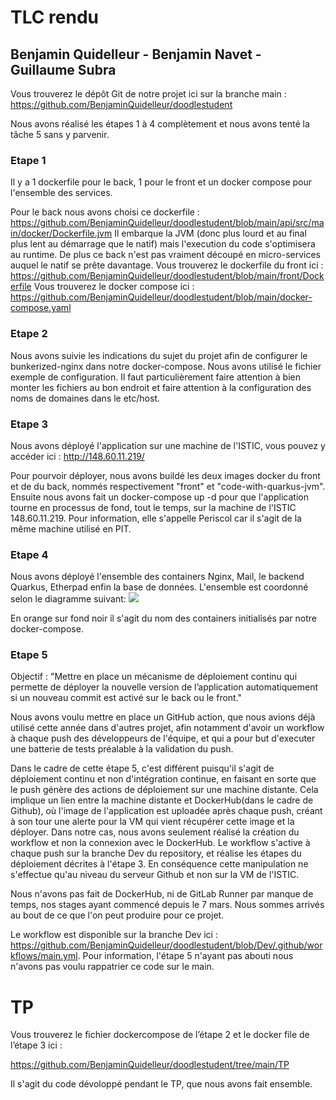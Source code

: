 # TLC rendu
## Benjamin Quidelleur - Benjamin Navet - Guillaume Subra


Vous trouverez le dépôt Git de notre projet ici sur la branche main :
https://github.com/BenjaminQuidelleur/doodlestudent

Nous avons réalisé les étapes 1 à 4 complètement et nous avons tenté la tâche 5 sans y parvenir.

### Etape 1

Il y a 1 dockerfile pour le back, 1 pour le front et un docker compose pour l'ensemble des services.

Pour le back nous avons choisi ce dockerfile :
https://github.com/BenjaminQuidelleur/doodlestudent/blob/main/api/src/main/docker/Dockerfile.jvm
Il embarque la JVM (donc plus lourd et au final plus lent au démarrage que le natif) mais l'execution du code s'optimisera au runtime. De plus ce back n'est pas vraiment découpé en micro-services auquel le natif se prête davantage.
Vous trouverez le dockerfile du front ici : https://github.com/BenjaminQuidelleur/doodlestudent/blob/main/front/Dockerfile
Vous trouverez le docker compose ici : https://github.com/BenjaminQuidelleur/doodlestudent/blob/main/docker-compose.yaml

### Etape 2

Nous avons suivie les indications du sujet du projet afin de configurer le bunkerized-nginx dans notre docker-compose. Nous avons utilisé le fichier exemple de configuration. Il faut particulièrement faire attention à bien monter les fichiers au bon endroit et faire attention à la configuration des noms de domaines dans le etc/host.

### Etape 3

Nous avons déployé l'application sur une machine de l'ISTIC, vous pouvez y accéder ici : http://148.60.11.219/

Pour pourvoir déployer, nous avons buildé les deux images docker du front et de du back, nommés respectivement "front" et "code-with-quarkus-jvm". Ensuite nous avons fait un docker-compose up -d pour que l'application tourne en processus de fond, tout le temps, sur la machine de l'ISTIC 148.60.11.219. Pour information, elle s'appelle Periscol car il s'agit de la même machine utilisé en PIT.

### Etape 4

Nous avons déployé l'ensemble des containers Nginx, Mail, le backend Quarkus, Etherpad enfin la base de données. L'ensemble est coordonné selon le diagramme suivant:
![](https://codimd.math.cnrs.fr/uploads/upload_b51b7c3f822da3e93198d0648001b0cf.png)

En orange sur fond noir il s'agit du nom des containers initialisés par notre docker-compose.

### Etape 5

Objectif : "Mettre en place un mécanisme de déploiement continu qui permette de déployer la nouvelle version de l’application automatiquement si un nouveau commit est activé sur le back ou le front."

Nous avons voulu mettre en place un GitHub action, que nous avions déjà utilisé cette année dans d'autres projet, afin notamment d'avoir un workflow à chaque push des développeurs de l'équipe, et qui a pour but d'executer une batterie de tests préalable à la validation du push.

Dans le cadre de cette étape 5, c'est différent puisqu'il s'agit de déploiement continu et non d'intégration continue, en faisant en sorte que le push génère des actions de déploiement sur une machine distante. Cela implique un lien entre la machine distante et DockerHub(dans le cadre de Github), où l'image de l'application est uploadée après chaque push, créant à son tour une alerte pour la VM qui vient récupérer cette image et la déployer. Dans notre cas, nous avons seulement réalisé la création du workflow et non la connexion avec le DockerHub. Le workflow s'active à chaque push sur la branche Dev du repository, et réalise les étapes du déploiement décrites à l'étape 3. En conséquence cette manipulation ne s'effectue qu'au niveau du serveur Github et non sur la VM de l'ISTIC.

Nous n'avons pas fait de DockerHub, ni de GitLab Runner par manque de temps, nos stages ayant commencé depuis le 7 mars. Nous sommes arrivés au bout de ce que l'on peut produire pour ce projet.

Le workflow est disponible sur la branche Dev ici : https://github.com/BenjaminQuidelleur/doodlestudent/blob/Dev/.github/workflows/main.yml. Pour information, l'étape 5 n'ayant pas abouti nous n'avons pas voulu rappatrier ce code sur le main.


# TP

Vous trouverez le fichier dockercompose de l’étape 2 et le docker file de l’étape 3 ici :

https://github.com/BenjaminQuidelleur/doodlestudent/tree/main/TP

Il s'agit du code dévoloppé pendant le TP, que nous avons fait ensemble.
